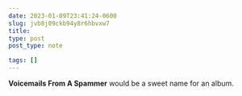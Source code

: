 ```yaml
---
date: 2023-01-09T23:41:24-0600
slug: jvb8j09ckb94y8r6hbvxw7
title: 
type: post
post_type: note

tags: []
---
```

**Voicemails From A Spammer** would be a sweet name for an album.



